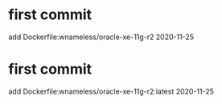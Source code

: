 # first commit
add Dockerfile:wnameless/oracle-xe-11g-r2 2020-11-25
# first commit
add Dockerfile:wnameless/oracle-xe-11g-r2:latest 2020-11-25
